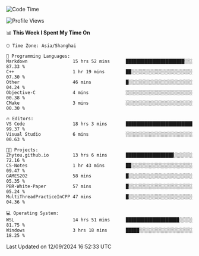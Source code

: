 <!--START_SECTION:waka-->
![Code Time](http://img.shields.io/badge/Code%20Time-1%2C978%20hrs%2019%20mins-blue)

![Profile Views](http://img.shields.io/badge/Profile%20Views-0-blue)

📊 **This Week I Spent My Time On** 

```text
🕑︎ Time Zone: Asia/Shanghai

💬 Programming Languages: 
Markdown                 15 hrs 52 mins      ██████████████████████░░░   87.33 % 
C++                      1 hr 19 mins        ██░░░░░░░░░░░░░░░░░░░░░░░   07.30 % 
Other                    46 mins             █░░░░░░░░░░░░░░░░░░░░░░░░   04.24 % 
Objective-C              4 mins              ░░░░░░░░░░░░░░░░░░░░░░░░░   00.38 % 
CMake                    3 mins              ░░░░░░░░░░░░░░░░░░░░░░░░░   00.30 % 

🔥 Editors: 
VS Code                  18 hrs 3 mins       █████████████████████████   99.37 % 
Visual Studio            6 mins              ░░░░░░░░░░░░░░░░░░░░░░░░░   00.63 % 

🐱‍💻 Projects: 
Zhytou.github.io         13 hrs 6 mins       ██████████████████░░░░░░░   72.16 % 
CS-Notes                 1 hr 43 mins        ██░░░░░░░░░░░░░░░░░░░░░░░   09.47 % 
GAMES202                 58 mins             █░░░░░░░░░░░░░░░░░░░░░░░░   05.35 % 
PBR-White-Paper          57 mins             █░░░░░░░░░░░░░░░░░░░░░░░░   05.24 % 
MultiThreadPracticeInCPP 47 mins             █░░░░░░░░░░░░░░░░░░░░░░░░   04.36 % 

💻 Operating System: 
WSL                      14 hrs 51 mins      ████████████████████░░░░░   81.75 % 
Windows                  3 hrs 18 mins       █████░░░░░░░░░░░░░░░░░░░░   18.25 % 
```


 Last Updated on 12/09/2024 16:52:33 UTC
<!--END_SECTION:waka-->